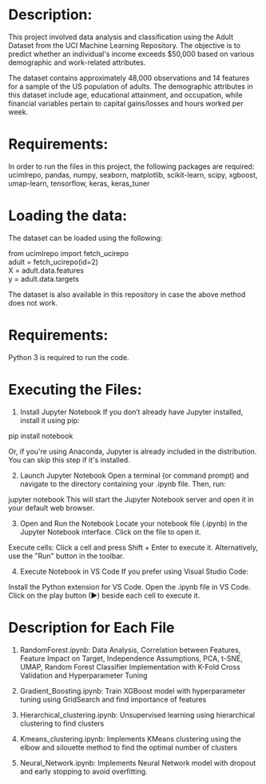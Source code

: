 # Description:
This project involved data analysis and classification using the Adult Dataset from the UCI Machine Learning Repository. The objective is to predict whether an individual's income exceeds $50,000 based on various demographic and work-related attributes.  

The dataset contains approximately 48,000 observations and 14 features for a sample of the US population of adults. The demographic attributes in this dataset include age, educational attainment, and occupation, while financial variables pertain to capital gains/losses and hours worked per week. 

# Requirements:
In order to run the files in this project, the following packages are required:  
ucimlrepo, pandas, numpy, seaborn, matplotlib, scikit-learn, scipy, xgboost, umap-learn, tensorflow, keras, keras_tuner

# Loading the data:
The dataset can be loaded using the following:

from ucimlrepo import fetch_ucirepo  
adult = fetch_ucirepo(id=2)  
X = adult.data.features  
y = adult.data.targets  

The dataset is also available in this repository in case the above method does not work.

# Requirements:
Python 3 is required to run the code.

# Executing the Files:
1. Install Jupyter Notebook
If you don’t already have Jupyter installed, install it using pip:

pip install notebook

Or, if you're using Anaconda, Jupyter is already included in the distribution. You can skip this step if it's installed.

2. Launch Jupyter Notebook
Open a terminal (or command prompt) and navigate to the directory containing your .ipynb file. Then, run:

jupyter notebook
This will start the Jupyter Notebook server and open it in your default web browser.

3. Open and Run the Notebook
Locate your notebook file (.ipynb) in the Jupyter Notebook interface.
Click on the file to open it.

Execute cells:
Click a cell and press Shift + Enter to execute it.
Alternatively, use the "Run" button in the toolbar.

4. Execute Notebook in VS Code
If you prefer using Visual Studio Code:

Install the Python extension for VS Code.
Open the .ipynb file in VS Code.
Click on the play button (▶) beside each cell to execute it.

# Description for Each File
1. RandomForest.ipynb: Data Analysis, Correlation between Features, Feature Impact on Target, Independence Assumptions, PCA, t-SNE, UMAP, Random Forest Classifier Implementation with K-Fold Cross Validation and Hyperparameter Tuning

2. Gradient_Boosting.ipynb: Train XGBoost model with hyperparameter tuning using GridSearch and find importance of features

3. Hierarchical_clustering.ipynb: Unsupervised learning using hierarchical clustering to find clusters

4. Kmeans_clustering.ipynb: Implements KMeans clustering using the elbow and silouette method to find the optimal number of clusters

5. Neural_Network.ipynb: Implements Neural Network model with dropout and early stopping to avoid overfitting. 

